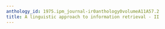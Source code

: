 ```yaml
---
anthology_id: 1975.ipm_journal-ir0anthology0volumeA11A57.2
title: A linguistic approach to information retrieval - II
---
```


